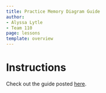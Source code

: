 ```yaml
---
title: Practice Memory Diagram Guide
author:
- Alyssa Lytle
- Team 110
page: lessons
template: overview
---
```

# Instructions

Check out the guide posted [here](https://docs.google.com/document/d/1D3XLRMvwkWkHwBRMcShOTWzGhsKqeqpZ4vfnDXHnkvw/edit?usp=sharing).
